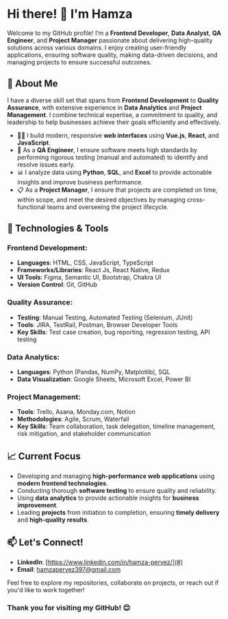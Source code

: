 # Hi there! 👋 I'm Hamza

Welcome to my GitHub profile! I’m a **Frontend Developer**, **Data Analyst**, **QA Engineer**, and **Project Manager** passionate about delivering high-quality solutions across various domains. I enjoy creating user-friendly applications, ensuring software quality, making data-driven decisions, and managing projects to ensure successful outcomes.

## 🚀 About Me

I have a diverse skill set that spans from **Frontend Development** to **Quality Assurance**, with extensive experience in **Data Analytics** and **Project Management**. I combine technical expertise, a commitment to quality, and leadership to help businesses achieve their goals efficiently and effectively.

- 🧑‍💻 I build modern, responsive **web interfaces** using **Vue.js**, **React**, and **JavaScript**.
- 🧪 As a **QA Engineer**, I ensure software meets high standards by performing rigorous testing (manual and automated) to identify and resolve issues early.
- 📊 I analyze data using **Python**, **SQL**, and **Excel** to provide actionable insights and improve business performance.
- 📋 As a **Project Manager**, I ensure that projects are completed on time, within scope, and meet the desired objectives by managing cross-functional teams and overseeing the project lifecycle.

## 🔧 Technologies & Tools

### **Frontend Development**:
- **Languages**: HTML, CSS, JavaScript, TypeScript
- **Frameworks/Libraries**: React Js, React Native, Redux
- **UI Tools**: Figma, Semantic UI, Bootstrap, Chakra UI
- **Version Control**: Git, GitHub

### **Quality Assurance**:
- **Testing**: Manual Testing, Automated Testing (Selenium, JUnit)
- **Tools**: JIRA, TestRail, Postman, Browser Developer Tools
- **Key Skills**: Test case creation, bug reporting, regression testing, API testing

### **Data Analytics**:
- **Languages**: Python (Pandas, NumPy, Matplotlib), SQL
- **Data Visualization**: Google Sheets, Microsoft Excel, Power BI

### **Project Management**:
- **Tools**: Trello, Asana, Monday.com, Notion
- **Methodologies**: Agile, Scrum, Waterfall
- **Key Skills**: Team collaboration, task delegation, timeline management, risk mitigation, and stakeholder communication

## 📈 Current Focus
- Developing and managing **high-performance web applications** using **modern frontend technologies**.
- Conducting thorough **software testing** to ensure quality and reliability.
- Using **data analytics** to provide actionable insights for **business improvement**.
- Leading **projects** from initiation to completion, ensuring **timely delivery** and **high-quality results**.

## 📫 Let's Connect!
- **LinkedIn**: [https://www.linkedin.com/in/hamza-pervez/](#)
- **Email**: [hamzapervez397@gmail.com](#)

Feel free to explore my repositories, collaborate on projects, or reach out if you'd like to work together!

### Thank you for visiting my GitHub! 😊
